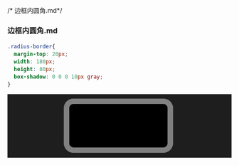 /* 边框内圆角.md*/

### 边框内圆角.md


```scss
.radius-border{
  margin-top: 20px;
  width: 180px;
  height: 80px;
  box-shadow: 0 0 0 10px gray;
}


```


<img src="./images/borderRaious.png"/>
